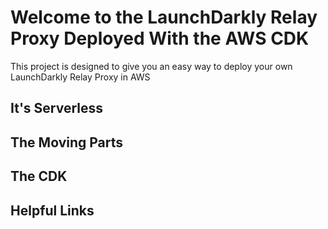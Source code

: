 # Welcome to the LaunchDarkly Relay Proxy Deployed With the AWS CDK

This project is designed to give you an easy way to deploy your own LaunchDarkly Relay Proxy in AWS



## It's Serverless



## The Moving Parts



## The CDK



## Helpful Links

